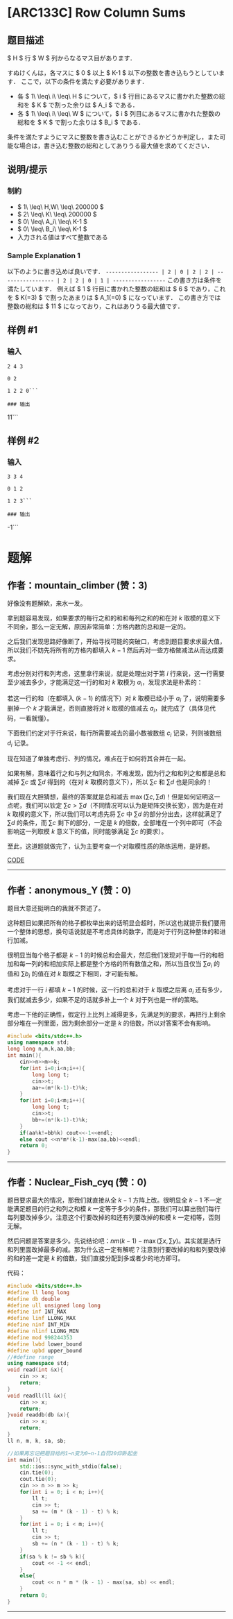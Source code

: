 # [ARC133C] Row Column Sums

## 题目描述

[problemUrl]: https://atcoder.jp/contests/arc133/tasks/arc133_c

$ H $ 行 $ W $ 列からなるマス目があります．

すぬけくんは，各マスに $ 0 $ 以上 $ K-1 $ 以下の整数を書き込もうとしています． ここで，以下の条件を満たす必要があります．

- 各 $ 1\ \leq\ i\ \leq\ H $ について，$ i $ 行目にあるマスに書かれた整数の総和を $ K $ で割った余りは $ A_i $ である．
- 各 $ 1\ \leq\ i\ \leq\ W $ について，$ i $ 列目にあるマスに書かれた整数の総和を $ K $ で割った余りは $ B_i $ である．

条件を満たすようにマスに整数を書き込むことができるかどうか判定し，また可能な場合は，書き込む整数の総和としてありうる最大値を求めてください．

## 说明/提示

### 制約

- $ 1\ \leq\ H,W\ \leq\ 200000 $
- $ 2\ \leq\ K\ \leq\ 200000 $
- $ 0\ \leq\ A_i\ \leq\ K-1 $
- $ 0\ \leq\ B_i\ \leq\ K-1 $
- 入力される値はすべて整数である

### Sample Explanation 1

以下のように書き込めば良いです． ``` ----------------- | 2 | 0 | 2 | 2 | ----------------- | 2 | 2 | 0 | 1 | ----------------- ``` この書き方は条件を満たしています． 例えば $ 1 $ 行目に書かれた整数の総和は $ 6 $ であり，これを $ K(=3) $ で割ったあまりは $ A_1(=0) $ になっています． この書き方では整数の総和は $ 11 $ になっており，これはありうる最大値です．

## 样例 #1

### 输入

```
2 4 3
0 2
1 2 2 0```

### 输出

```
11```

## 样例 #2

### 输入

```
3 3 4
0 1 2
1 2 3```

### 输出

```
-1```

# 题解

## 作者：mountain_climber (赞：3)

好像没有题解欸，来水一发。

拿到题容易发现，如果要求的每行之和的和和每列之和的和在对 $k$ 取模的意义下不同余，那么一定无解，原因非常简单：方格内数的总和是一定的。

之后我们发现思路好像断了，开始寻找可能的突破口，考虑到题目要求求最大值，所以我们不妨先将所有的方格内都填入 $k-1$ 然后再对一些方格做减法从而达成要求。

考虑分别对行和列考虑，这里拿行来说，就是处理出对于第 $i$ 行来说，这一行需要至少减去多少，才能满足这一行的和对 $k$ 取模为 $a_i$，发现求法是朴素的：

若这一行的和（在都填入 $(k-1)$ 的情况下）对 $k$ 取模已经小于 $a_i$ 了，说明需要多删掉一个 $k$ 才能满足，否则直接将对 $k$ 取模的值减去 $a_i$，就完成了（具体见代码，一看就懂）。

下面我们约定对于行来说，每行所需要减去的最小数被数组 $c_i$ 记录，列则被数组 $d_i$ 记录。

现在知道了单独考虑行、列的情况，难点在于如何将其合并在一起。

如果有解，意味着行之和与列之和同余，不难发现，因为行之和和列之和都是总和减掉 $\sum c$ 或 $\sum d$ 得到的（在对 $k$ 取模的意义下），所以 $\sum c$ 和 $\sum d$ 也是同余的！

我们现在大胆猜想，最终的答案就是总和减去 $\max(\sum c, \sum d)$！但是如何证明这一点呢，我们可以钦定 $\sum c > \sum d$（不同情况可以认为是矩阵交换长宽），因为是在对 $k$ 取模的意义下，所以我们可以考虑先将 $\sum c$ 中 $\sum d$ 的部分分出去，这样就满足了 $\sum d$ 的条件，而 $\sum c$ 剩下的部分，一定是 $k$ 的倍数，全部堆在一个列中即可（不会影响这一列取模 $k$ 意义下的值，同时能够满足 $\sum c$ 的要求）。

至此，这道题就做完了，认为主要考查一个对取模性质的熟练运用，是好题。

[CODE](https://atcoder.jp/contests/arc133/submissions/56167244)

---

## 作者：anonymous_Y (赞：0)

题目大意还挺明白的我就不赘述了。

这种题目如果把所有的格子都枚举出来的话明显会超时，所以这也就提示我们要用一个整体的思想，换句话说就是不考虑具体的数字，而是对于行列这种整体的和进行加减。

很明显当每个格子都是 $k-1$ 的时候总和会最大，然后我们发现对于每一行的和相加和每一列的和相加实际上都是整个方格的所有数值之和，所以当且仅当 $\displaystyle \sum{a_i }$ 的值和 $\displaystyle \sum{b_i }$ 的值在对 $k$ 取模之下相同，才可能有解。

考虑对于一行 $i$ 都填 $k-1$ 的时候，这一行的总和对于 $k$ 取模之后离 $a_i$ 还有多少，我们就减去多少，如果不足的话就多补上一个 $k$ 对于列也是一样的策略。

考虑一下他的正确性，假定行上比列上减得更多，先满足列的要求，再把行上剩余部分堆在一列里面，因为剩余部分一定是 $k$ 的倍数，所以对答案不会有影响。


```cpp
#include <bits/stdc++.h>
using namespace std;
long long n,m,k,aa,bb;
int main(){
	cin>>n>>m>>k;
	for(int i=0;i<n;i++){
		long long t;
		cin>>t;
		aa+=(m*(k-1)-t)%k;
	}
	for(int i=0;i<m;i++){
		long long t;
		cin>>t;
		bb+=(n*(k-1)-t)%k;
	}
	if(aa%k!=bb%k) cout<<-1<<endl; 
	else cout <<n*m*(k-1)-max(aa,bb)<<endl; 
	return 0;
}
```

---

## 作者：Nuclear_Fish_cyq (赞：0)

题目要求最大的情况，那我们就直接从全 $k-1$ 方阵上改。很明显全 $k-1$ 不一定能满足题目的行之和列之和模 $k$ 一定等于多少的条件，那我们可以算出我们每行每列要改掉多少。注意这个行要改掉的和还有列要改掉的和模 $k$ 一定相等，否则无解。

然后问题是答案是多少。先说结论吧：$nm(k-1)-\max(\sum x,\sum y)$。其实就是选行和列里面改掉最多的减。那为什么这一定有解呢？注意到行要改掉的和和列要改掉的和的差一定是 $k$ 的倍数，我们直接分配到多或者少的地方即可。

代码：

```cpp
#include <bits/stdc++.h>
#define ll long long
#define db double
#define ull unsigned long long
#define inf INT_MAX
#define linf LLONG_MAX
#define ninf INT_MIN
#define nlinf LLONG_MIN
#define mod 998244353
#define lwbd lower_bound
#define upbd upper_bound
//#define range
using namespace std;
void read(int &x){
	cin >> x;
	return;
}
void readll(ll &x){
	cin >> x;
	return;
}void readdb(db &x){
	cin >> x;
	return;
}
ll n, m, k, sa, sb;

//如果再忘记把题目给的1~n变为0~n-1自罚20仰卧起坐
int main(){
	std::ios::sync_with_stdio(false);
	cin.tie(0);
	cout.tie(0);
	cin >> n >> m >> k;
	for(int i = 0; i < n; i++){
		ll t;
		cin >> t;
		sa += (m * (k - 1) - t) % k;
	}
	for(int i = 0; i < m; i++){
		ll t;
		cin >> t;
		sb += (n * (k - 1) - t) % k;
	}
	if(sa % k != sb % k){
		cout << -1 << endl;
	}
	else{
		cout << n * m * (k - 1) - max(sa, sb) << endl;
	}
	return 0;
}


```

---

